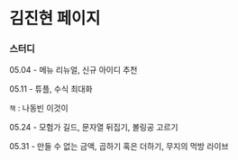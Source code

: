 # 김진현 페이지

### 스터디

05.04 - 메뉴 리뉴얼, 신규 아이디 추천

05.11 - 튜플, 수식 최대화

`책` : 나동빈 이것이 

05.24 - 모험가 길드, 문자열 뒤집기, 볼링공 고르기

05.31 - 만들 수 없는 금액, 곱하기 혹은 더하기, 무지의 먹방 라이브
